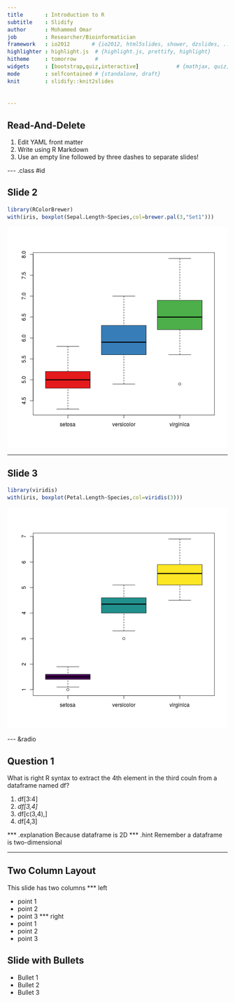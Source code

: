 ```yaml
---
title       : Introduction to R
subtitle    : Slidify
author      : Mohammed Omar
job         : Researcher/Bioinformatician
framework   : io2012       # {io2012, html5slides, shower, dzslides, ...}
highlighter : highlight.js  # {highlight.js, prettify, highlight}
hitheme     : tomorrow      # 
widgets     : [bootstrap,quiz,interactive]            # {mathjax, quiz, bootstrap}
mode        : selfcontained # {standalone, draft}
knit        : slidify::knit2slides


---
```


## Read-And-Delete

1. Edit YAML front matter
2. Write using R Markdown
3. Use an empty line followed by three dashes to separate slides!


--- .class #id 

## Slide 2

 

```r
library(RColorBrewer)
with(iris, boxplot(Sepal.Length~Species,col=brewer.pal(3,"Set1")))
```

![plot of chunk unnamed-chunk-1](assets/fig/unnamed-chunk-1-1.png)

---

## Slide 3


```r
library(viridis)
with(iris, boxplot(Petal.Length~Species,col=viridis(3)))
```

![plot of chunk unnamed-chunk-2](assets/fig/unnamed-chunk-2-1.png)

--- &radio

## Question 1

What is right R syntax to extract the 4th element in the third couln from a dataframe named df?

1. df[3:4]  
2. _df[3,4]_  
3. df[c(3,4),]  
4. df[4,3]  

*** .explanation 
Because dataframe is 2D 
*** .hint
Remember a dataframe is two-dimensional

---

## Two Column Layout   
This slide has two columns
*** left
- point 1
- point 2
- point 3
*** right
- point 1
- point 2
- point 3
## Slide with Bullets

- Bullet 1
- Bullet 2
- Bullet 3


